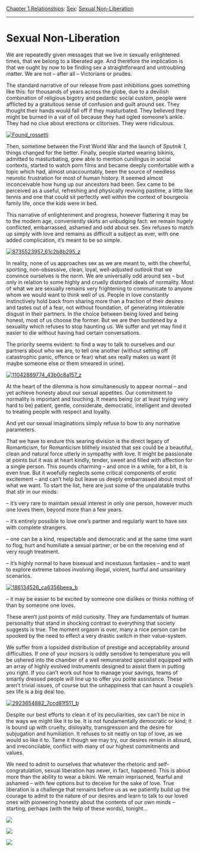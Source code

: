 [Chapter 1.Relationships](https://www.theschooloflife.com/thebookoflife/category/relationships/): [Sex](https://www.theschooloflife.com/thebookoflife/category/relationships/sex/): [Sexual Non-Liberation](https://www.theschooloflife.com/thebookoflife/sexual-non-liberation/)

* * *

# Sexual Non-Liberation

We are repeatedly given messages that we live in sexually enlightened times, that we belong to a liberated age. And therefore the implication is that we ought by now to be finding sex a straightforward and untroubling matter. We are not – after all – Victorians or prudes.

The standard narrative of our release from past inhibitions goes something like this: for thousands of years across the globe, due to a devilish combination of religious bigotry and pedantic social custom, people were afflicted by a gratuitous sense of confusion and guilt around sex. They thought their hands would fall off if they masturbated. They believed they might be burned in a vat of oil because they had ogled someone’s ankle. They had no clue about erections or clitorises. They were ridiculous.

[![Found_rossetti](https://www.theschooloflife.com/thebookoflife/wp-content/uploads/2016/04/Found_rossetti.jpg)](http://www.thebookoflife.org/wp-content/uploads/2016/04/Found_rossetti.jpg)

Then, sometime between the First World War and the launch of _Sputnik 1_, things changed for the better. Finally, people started wearing bikinis, admitted to masturbating, grew able to mention cunilingus in social contexts, started to watch porn films and became deeply comfortable with a topic which had, almost unaccountably, been the source of needless neurotic frustration for most of human history. It seemed almost inconceivable how hung up our ancestors had been. Sex came to be perceived as a useful, refreshing and physically reviving pastime, a little like tennis and one that could sit perfectly well within the context of bourgeois family life, once the kids were in bed.

This narrative of enlightenment and progress, however flattering it may be to the modern age, conveniently skirts an unbudging fact: we remain hugely conflicted, embarrassed, ashamed and odd about sex. Sex refuses to match up simply with love and remains as difficult a subject as ever, with one added complication, it’s meant to be so simple.

[![8735523957_61c2b8b295_z](https://www.theschooloflife.com/thebookoflife/wp-content/uploads/2016/04/8735523957_61c2b8b295_z.jpg)](http://www.thebookoflife.org/wp-content/uploads/2016/04/8735523957_61c2b8b295_z.jpg)

In reality, none of us approaches sex as we are meant to, with the cheerful, sporting, non-obsessive, clean, loyal, well-adjusted outlook that we convince ourselves is the norm. We are universally odd around sex – but only in relation to some highly and cruelly distorted ideals of normality. Most of what we are sexually remains very frightening to communicate to anyone whom we would want to think well of us. People in love constantly instinctively hold back from sharing more than a fraction of their desires and tastes out of a fear, not without foundation, of generating intolerable disgust in their partners. In the choice between being loved and being honest, most of us choose the former. But we are then burdened by a sexuality which refuses to stop haunting us. We suffer and yet may find it easier to die without having had certain conversations.

The priority seems evident: to find a way to talk to ourselves and our partners about who we are, to tell one another (without setting off catastrophic panic, offence or fear) what sex really makes us want (it maybe someone else or them smeared in urine).

[![11042889774_43b0c8a157_z](https://www.theschooloflife.com/thebookoflife/wp-content/uploads/2016/04/11042889774_43b0c8a157_z.jpg)](http://www.thebookoflife.org/wp-content/uploads/2016/04/11042889774_43b0c8a157_z.jpg)

At the heart of the dilemma is how simultaneously to appear normal – and yet achieve honesty about our sexual appetites. Our commitment to normality is important and touching. It means being (or at least trying very hard to be) patient, gentle, considerate, democratic, intelligent and devoted to treating people with respect and loyalty.

And yet our sexual imaginations simply refuse to bow to any normative parameters.

That we have to endure this searing division is the direct legacy of Romanticism, for Romanticism blithely insisted that sex could be a beautiful, clean and natural force utterly in sympathy with love. It might be passionate at points but it was at heart kindly, tender, sweet and filled with affection for a single person. This sounds charming – and once in a while, for a bit, it is even true. But it woefully neglects some critical components of erotic excitement – and can’t help but leave us deeply embarrassed about most of what we want. To start the list, here are just some of the unpalatable truths that stir in our minds:

– it’s very rare to maintain sexual interest in only one person, however much one loves them, beyond more than a few years.

– it’s entirely possible to love one’s partner and regularly want to have sex with complete strangers.

– one can be a kind, respectable and democratic and at the same time want to flog, hurt and humiliate a sexual partner; or be on the receiving end of very rough treatment.

– it’s highly normal to have bisexual and incestuous fantasies – and to want to explore extreme taboos involving illegal, violent, hurtful and unsanitary scenarios.

[![186134526_ca6356beea_b](https://www.theschooloflife.com/thebookoflife/wp-content/uploads/2016/04/186134526_ca6356beea_b.jpg)](http://www.thebookoflife.org/wp-content/uploads/2016/04/186134526_ca6356beea_b.jpg)

– it may be easier to be excited by someone one dislikes or thinks nothing of than by someone one loves.

These aren’t just points of mild curiosity. They are fundamentals of human personality that stand in shocking contrast to everything that society suggests is true. The moment orgasm is over, many a nice person can be spooked by the need to effect a very drastic switch in their value-system.

We suffer from a lopsided distribution of prestige and acceptability around difficulties. If one of your incisors is oddly sensitive to temperature you will be ushered into the chamber of a well remunerated specialist equipped with an array of highly evolved instruments designed to assist them in putting you right. If you can’t work out how to manage your savings, teams of smartly dressed people will line up to offer you polite assistance. These aren’t trivial issues, of course but the unhappiness that can haunt a couple’s sex life is a big deal too.

[![2923654882_7ccd81f511_b](https://www.theschooloflife.com/thebookoflife/wp-content/uploads/2016/04/2923654882_7ccd81f511_b.jpg)](http://www.thebookoflife.org/wp-content/uploads/2016/04/2923654882_7ccd81f511_b.jpg)

Despite our best efforts to clean it of its peculiarities, sex can’t be _nice_ in the ways we might like it to be. It is not fundamentally democratic or kind; it is bound up with cruelty, disloyalty, transgression and the desire for subjugation and humiliation. It refuses to sit neatly on top of love, as we would so like it to. Tame it though we may try, our desires remain in absurd, and irreconcilable, conflict with many of our highest commitments and values.

We need to admit to ourselves that whatever the rhetoric and self-congratulation, sexual liberation has never, in fact, happened. This is about more than the ability to wear a bikini. We remain imprisoned, fearful and ashamed – with few options but to deceive for the sake of love. True liberation is a challenge that remains before us as we patiently build up the courage to admit to the nature of our desires and learn to talk to our loved ones with pioneering honesty about the contents of our own minds – starting, perhaps (with the help of these words), tonight…

[![](https://img.youtube.com/vi/9p5KWIhmFaE/0.jpg)](https://www.youtube.com/embed/9p5KWIhmFaE '')

[![](https://img.youtube.com/vi/ddKwb3Wzz0w/0.jpg)](https://www.youtube.com/embed/ddKwb3Wzz0w '')

[![](https://img.youtube.com/vi/s9-23v6v2J4/0.jpg)](https://www.youtube.com/embed/s9-23v6v2J4 '')
